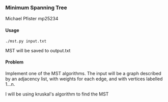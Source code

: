 ### Minimum Spanning Tree
Michael Pfister mp25234

#### Usage
`./mst.py input.txt`

MST will be saved to output.txt

#### Problem
Implement one of the MST algorithms. The input will be a graph described by an
adjacency list, with weights for each edge, and with vertices labelled 1...n. 

I will be using kruskal's algorithm to find the MST
